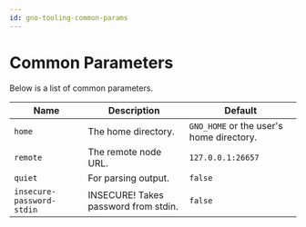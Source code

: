 ```yaml
---
id: gno-tooling-common-params
---
```


# Common Parameters

Below is a list of common parameters.

| Name                      | Description                          | Default                                  |
| ------------------------- | ------------------------------------ | ---------------------------------------- |
| `home`                    | The home directory.                  | `GNO_HOME` or the user's home directory. |
| `remote`                  | The remote node URL.                 | `127.0.0.1:26657`                        |
| `quiet`                   | For parsing output.                  | `false`                                  |
| `insecure-password-stdin` | INSECURE! Takes password from stdin. | `false`                                  |


